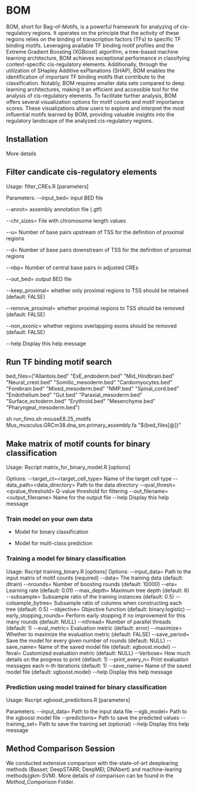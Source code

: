 # BOM
BOM, short for Bag-of-Motifs, is a powerful framework for analyzing of cis-regulatory regions. It operates on the principle that the activity of these regions relies on the binding of transcription factors (TFs) to specific TF binding motifs. Leveraging available TF binding motif profiles and the Extreme Gradient Boosting (XGBoost) algorithm, a tree-based machine learning architecture, BOM achieves exceptional performance in classifying context-specific cis-regulatory elements. Additionally, through the utilization of SHapley Additive exPlanations (SHAP), BOM enables the identification of important TF binding motifs that contribute to the classification. Notably, BOM requires smaller data sets compared to deep learning architectures, making it an efficient and accessible tool for the analysis of cis-regulatory elements. To facilitate further analysis, BOM offers several visualization options for motif counts and motif importance scores. These visualizations allow users to explore and interpret the most influential motifs learned by BOM, providing valuable insights into the regulatory landscape of the analyzed cis-regulatory regions.

## Installation 
More details

## Filter candicate cis-regulatory elements

Usage: filter_CREs.R [parameters]

Parameters:
--input_bed=<file> input BED file

--annot=<file> assembly annotation file (.gtf) 

--chr_sizes=<file> File with chromosome length values 

--u=<integer>   Number of base pairs upstream of TSS for the definition of proximal regions

--d=<integer>   Number of base pairs downstream of TSS for the definition of proximal regions

--nbp=<integer> Number of central base pairs in adjusted CREs 

--out_bed=<file> output BED file

--keep_proximal=<logical> whether only proximal regions to TSS should be retained (default: FALSE)

--remove_proximal=<logical> whether proximal regions to TSS should be removed (default: FALSE)

--non_exonic=<logical> whether regions overlapping exons should be removed (default: FALSE)

--help                           Display this help message

## Run TF binding motif search

bed_files=("Allantois.bed" "ExE_endoderm.bed" "Mid_Hindbrain.bed" "Neural_crest.bed" "Somitic_mesoderm.bed" "Cardiomyocytes.bed" "Forebrain.bed" "Mixed_mesoderm.bed" 
            "NMP.bed" "Spinal_cord.bed" "Endothelium.bed" "Gut.bed" "Paraxial_mesoderm.bed" "Surface_ectoderm.bed" "Erythroid.bed" "Mesenchyme.bed" "Pharyngeal_mesoderm.bed")

sh run_fimo.sh mouseE8.25_motifs Mus_musculus.GRCm38.dna_sm.primary_assembly.fa "${bed_files[@]}"

## Make matrix of motif counts for binary classification

Usage: Rscript matrix_for_binary_model.R [options]

Options:
  --target_ct=<target_cell_type>    Name of the target cell type
  --data_path=<data_directory>     Path to the data directory
  --qval_thresh=<qvalue_threshold> Q-value threshold for filtering
  --out_filename=<output_filename> Name for the output file
  --help                           Display this help message

### Train model on your own data

- Model for binary classification

- Model for multi-class prediction

### Training a model for binary classification

Usage: Rscript training_binary.R [options]
Options:
--input_data=<file>		Path to the input matrix of motif counts (required)
--data=<data>			The training data (default: dtrain)
--nrounds=<n>			Number of boosting rounds (default: 10000)
--eta=<value>			Learning rate (default: 0.01)
--max_depth=<n>		Maximum tree depth (default: 6)
--subsample=<value>		Subsample ratio of the training instances (default: 0.5)
--colsample_bytree=<value>	Subsample ratio of columns when constructing each tree (default: 0.5)
--objective=<name>		Objective function (default: binary:logistic)
--early_stopping_rounds=<n>	Perform early stopping if no improvement for this many rounds (default: NULL)
--nthread=<n>			Number of parallel threads (default: 1)
--eval_metric=<name>		Evaluation metric (default: error)
--maximize=<bool>		Whether to maximize the evaluation metric (default: FALSE)
--save_period=<n>		Save the model for every given number of rounds (default: NULL)
--save_name=<file>		Name of the saved model file (default: xgboost.model)
--feval=<file>		Customized evaluation metric (default: NULL)
--Verbose=<file>		How much details on the progress to print (default: 1)
--print_every_n=<file>		Print evaluation messages each n-th iterations (default: 1)
--save_name=<file>		Name of the saved model file (default: xgboost.model)
--help                    Display this help message

### Prediction using model trained for binary classification

Usage: Rscript xgboost_predictions.R [parameters]

Parameters:
--input_data=<file>       Path to the input data file
--xgb_model=<file>        Path to the xgboost model file
--predictions=<file>      Path to save the predicted values
--training_set=<file>     Path to save the training set (optional)
--help                    Display this help message



## Method Comparison Session

We conducted extensive comparison with the-state-of-art deeplearing methods (Basset; DeepSTARR; DeepMEl; DNAbert) and machine-learing methods(gkm-SVM). More details of comparison can be found in the *Method_Comparison* Folder.



